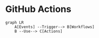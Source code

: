 # GitHub Actions

```mermaid
graph LR
    A[Events] --Trigger--> B[Workflows]
    B --Use--> C[Actions]
```

